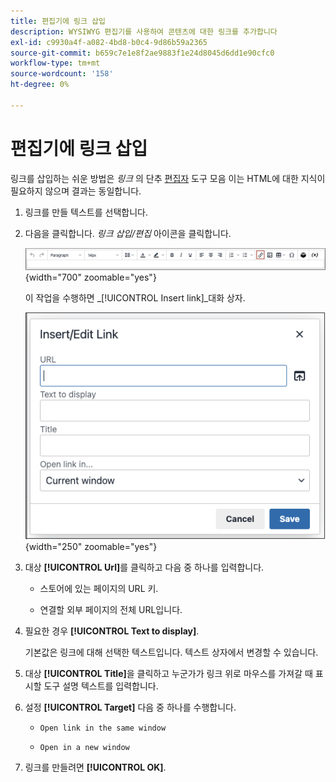 ```yaml
---
title: 편집기에 링크 삽입
description: WYSIWYG 편집기를 사용하여 콘텐츠에 대한 링크를 추가합니다
exl-id: c9930a4f-a082-4bd8-b0c4-9d86b59a2365
source-git-commit: b659c7e1e8f2ae9883f1e24d8045d6dd1e90cfc0
workflow-type: tm+mt
source-wordcount: '158'
ht-degree: 0%

---
```


# 편집기에 링크 삽입

링크를 삽입하는 쉬운 방법은 _링크_ 의 단추 [편집자](editor.md) 도구 모음 이는 HTML에 대한 지식이 필요하지 않으며 결과는 동일합니다.

1. 링크를 만들 텍스트를 선택합니다.

1. 다음을 클릭합니다. _링크 삽입/편집_ 아이콘을 클릭합니다.

   ![편집기 도구 모음 - 링크 삽입](./assets/editor-toolbar-link-button.png){width="700" zoomable="yes"}

   이 작업을 수행하면 _[!UICONTROL Insert link]_대화 상자.

   ![편집기 - 링크 삽입 대화 상자](./assets/editor-dialog-insert-link.png){width="250" zoomable="yes"}

1. 대상 **[!UICONTROL Url]**&#x200B;를 클릭하고 다음 중 하나를 입력합니다.

   - 스토어에 있는 페이지의 URL 키.

   - 연결할 외부 페이지의 전체 URL입니다.

1. 필요한 경우 **[!UICONTROL Text to display]**.

   기본값은 링크에 대해 선택한 텍스트입니다. 텍스트 상자에서 변경할 수 있습니다.

1. 대상 **[!UICONTROL Title]**&#x200B;을 클릭하고 누군가가 링크 위로 마우스를 가져갈 때 표시할 도구 설명 텍스트를 입력합니다.

1. 설정 **[!UICONTROL Target]** 다음 중 하나를 수행합니다.

   - `Open link in the same window`

   - `Open in a new window`

1. 링크를 만들려면 **[!UICONTROL OK]**.
